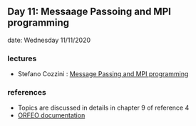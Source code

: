 ## Day 11: Messaage Passoing and MPI programming 

date:  Wednesday 11/11/2020

### lectures
 - Stefano Cozzini : [Message Passing and MPI programming ](lecture05-on-MPI-programming.pdf)



### references 
  
 - Topics are discussed in details in chapter 9 of reference 4
 - [ORFEO documentation](https://orfeo-documentation.readthedocs.io/en/latest/)






 
